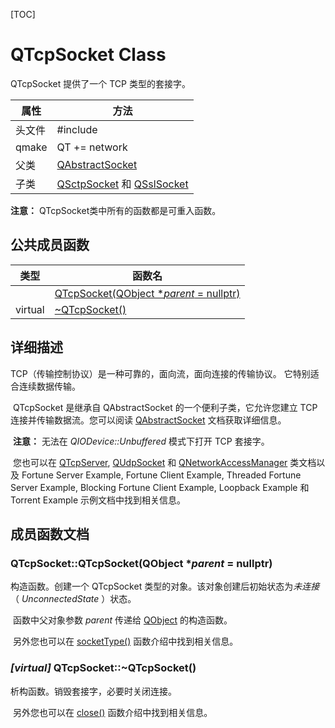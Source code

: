 [TOC]



# QTcpSocket Class

QTcpSocket 提供了一个 TCP 类型的套接字。

| 属性   | 方法                                                         |
| ------ | ------------------------------------------------------------ |
| 头文件 | \#include <QTcpSocket>                                       |
| qmake  | QT += network                                                |
| 父类   | [QAbstractSocket](../../A/QAbstractSocket/QAbstractSocket.md) |
| 子类   | [QSctpSocket](../../S/QSctpSocket/QSctpSocket.md) 和 [QSslSocket](../../S/QSslSocket/QSslSocket.md) |

**注意：** QTcpSocket类中所有的函数都是可重入函数。



## 公共成员函数

| 类型    | 函数名                                                       |
| ------- | ------------------------------------------------------------ |
|         | [QTcpSocket(QObject **parent* = nullptr)](#qtcpsocketqtcpsocketqobject-parent--nullptr) |
| virtual | [~QTcpSocket()](#virtual-qtcpsocketqtcpsocket)               |



## 详细描述

TCP（传输控制协议）是一种可靠的，面向流，面向连接的传输协议。 它特别适合连续数据传输。

​    QTcpSocket 是继承自 QAbstractSocket 的一个便利子类，它允许您建立 TCP 连接并传输数据流。您可以阅读 [QAbstractSocket](../../A/QAbstractSocket/QAbstractSocket.md) 文档获取详细信息。

​    **注意：** 无法在 *QIODevice::Unbuffered* 模式下打开 TCP 套接字。

​    您也可以在 [QTcpServer](../../T/QTcpServer/QTcpServer.md), [QUdpSocket](../../U/QUdpSocket/QUdpSocket.md) 和 [QNetworkAccessManager](../../N/QNetworkAccessManager/QNetworkAccessManager.md) 类文档以及 Fortune Server Example, Fortune Client Example, Threaded Fortune Server Example, Blocking Fortune Client Example, Loopback Example 和 Torrent Example 示例文档中找到相关信息。



## 成员函数文档

### **QTcpSocket**::QTcpSocket(QObject **parent* = nullptr)

构造函数。创建一个 QTcpSocket 类型的对象。该对象创建后初始状态为*未连接*（ *UnconnectedState* ）状态。

​    函数中父对象参数 *parent* 传递给 [QObject](../../O/QObject/QObject.md) 的构造函数。

​    另外您也可以在 [socketType()](../../A/QAbstractSocket/QAbstractSocket.md#qabstractsocketsockettype-qabstractsocketsockettype-const) 函数介绍中找到相关信息。

### *[virtual]* QTcpSocket::~QTcpSocket()

析构函数。销毁套接字，必要时关闭连接。

​    另外您也可以在 [close()](../../A/QAbstractSocket/QAbstractSocket.md#override-virtual-void-qabstractsocketclose) 函数介绍中找到相关信息。